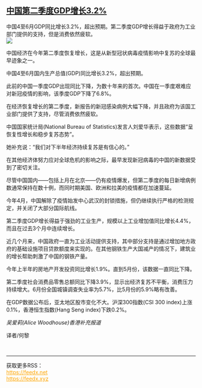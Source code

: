 <!--1594875128000-->
[中国第二季度GDP增长3.2%](https://cn.ft.com/story/001088569?full=y)
------

<div></div><div class="story-lead">中国4至6月GDP同比增长3.2%，超出预期。第二季度GDP增长得益于政府为工业部门提供的支持，但是消费依然疲软。</div><div class=" story-image image"><img src="https://thumbor.ftacademy.cn/unsafe/1340x754/https://thumbor.ftacademy.cn/unsafe/picture/2/000097452_piclink.jpg"></div><div class="story-body"><div id="story-body-container"><p>中国经济在今年第二季度恢复增长，这是从新型冠状病毒疫情影响中复苏的全球最早迹象之一。</p><p>中国4至6月国内生产总值(GDP)同比增长3.2%，超出预期。</p><p>此前的中国一季度GDP出现同比下降，为数十年来的首次。中国在一季度艰难应对新冠疫情的影响，该季度GDP下降了6.8%。</p><p>在经济恢复增长的第二季度，新报告的新冠感染病例大幅下降，并且政府为该国工业部门提供了支持，尽管消费依然疲软。</p><div  data-o-ads-name="mpu-middle1" class="o-ads in-article-advert" data-o-ads-formats-default="false"  data-o-ads-formats-small="FtcMobileMpu"  data-o-ads-formats-medium="FtcMpu" data-o-ads-formats-large="FtcMpu" data-o-ads-formats-extra="FtcMpu" data-o-ads-targeting="cnpos=middle1;" data-cy='[{"devices":["PC","iPhoneWeb","AndroidWeb","iPhoneApp","AndroidApp"],"pattern":"MPU","position":"Middle1","container":"mpuInStory"}]'></div><p>中国国家统计局(National Bureau of Statistics)发言人刘爱华表示，这些数据“呈恢复性增长和稳步复苏态势”。</p><p>她补充说：“我们对下半年经济持续复苏是有信心的。”</p><p>在其他经济体努力应对全球危机的影响之际，最早发现新冠病毒的中国的新数据受到了密切关注。</p><p>尽管中国国内——包括上月在北京——仍有疫情爆发，但第二季度的每日新增病例数通常保持在数十例，而同时期美国、欧洲和拉美的疫情都在加速蔓延。</p><p>今年4月，中国解除了疫情始发中心武汉的封锁措施，但仍继续执行严格的检测规定，并关闭了大部分国际航线。</p><p>第二季度GDP增长得益于强劲的工业生产，规模以上工业增加值同比增长4.4%，而且在过去3个月中连续增长。</p><div data-o-ads-name="mpu-middle2" class="o-ads in-article-advert" data-o-ads-formats-default="false"  data-o-ads-formats-small="FtcMobileMpu"  data-o-ads-formats-medium="false" data-o-ads-formats-large="false" data-o-ads-formats-extra="false" data-o-ads-targeting="cnpos=middle2;" data-cy='[{"devices":["iPhoneWeb","AndroidWeb","iPhoneApp","AndroidApp"],"pattern":"MPU","position":"Middle2","container":"mpuInStory"}]'></div><p>近几个月来，中国政府一直为工业活动提供支持，其中部分支持是通过增加地方政府的基础设施项目贷款额度来实现的。在其他钢铁生产大国减产的情况下，建筑业的增长帮助刺激了中国的钢铁产量。</p><p>今年上半年的房地产开发投资同比增长1.9%。直到5月份，该数据一直同比下降。</p><p>第二季度社会消费品零售总额同比下降3.9%，显示出经济复苏不平衡，消费压力持续增大。6月份全国城镇调查失业率为5.7%，比5月份的5.9%略有改善。</p><p>在GDP数据公布后，亚太地区股市变化不大。沪深300指数(CSI 300 index)上涨0.1%，香港恒生指数(Hang Seng index)下跌0.2%。</p><p><i>吴爱莉(Alice Woodhouse)香港补充报道</i></p><div data-o-ads-name="mpu-middle3" class="o-ads in-article-advert" data-o-ads-formats-default="false"  data-o-ads-formats-small="FtcMobileMpu"  data-o-ads-formats-medium="false" data-o-ads-formats-large="false" data-o-ads-formats-extra="false" data-o-ads-targeting="cnpos=middle3;" data-cy='[{"devices":["iPhoneWeb","AndroidWeb","iPhoneApp","AndroidApp"],"pattern":"MPU","position":"Middle3","container":"mpuInStory"}]'></div><p>译者/何黎</p></div><div class="clearfloat"></div></div><br><hr><div>获取更多RSS：<br><a href="https://feedx.net" style="color:orange" target="_blank">https://feedx.net</a> <br><a href="https://feedx.xyz" style="color:orange" target="_blank">https://feedx.xyz</a><br></div>

